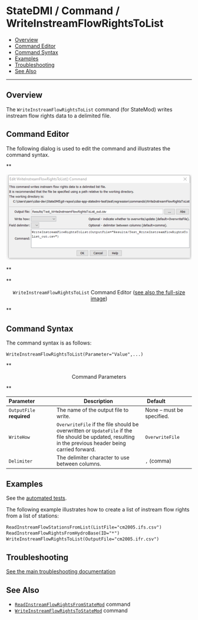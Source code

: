 # StateDMI / Command / WriteInstreamFlowRightsToList #

* [Overview](#overview)
* [Command Editor](#command-editor)
* [Command Syntax](#command-syntax)
* [Examples](#examples)
* [Troubleshooting](#troubleshooting)
* [See Also](#see-also)

-------------------------

## Overview ##

The `WriteInstreamFlowRightsToList` command (for StateMod)
writes instream flow rights data to a delimited file.

## Command Editor ##

The following dialog is used to edit the command and illustrates the command syntax.

**<p style="text-align: center;">
![WriteInstreamFlowRightsToList command editor](WriteInstreamFlowRightsToList.png)
</p>**

**<p style="text-align: center;">
`WriteInstreamFlowRightsToList` Command Editor (<a href="../WriteInstreamFlowRightsToList.png">see also the full-size image</a>)
</p>**

## Command Syntax ##

The command syntax is as follows:

```text
WriteInstreamFlowRightsToList(Parameter="Value",...)
```
**<p style="text-align: center;">
Command Parameters
</p>**

| **Parameter**&nbsp;&nbsp;&nbsp;&nbsp;&nbsp;&nbsp;&nbsp;&nbsp;&nbsp;&nbsp;&nbsp;&nbsp; | **Description** | **Default**&nbsp;&nbsp;&nbsp;&nbsp;&nbsp;&nbsp;&nbsp;&nbsp;&nbsp;&nbsp;&nbsp;&nbsp;&nbsp;&nbsp;&nbsp;&nbsp; |
| --------------|-----------------|----------------- |
| `OutputFile`<br>**required** | The name of the output file to write. | None – must be specified. |
| `WriteHow` | `OverwriteFile` if the file should be overwritten or `UpdateFile` if the file should be updated, resulting in the previous header being carried forward. | `OverwriteFile` |
| `Delimiter` | The delimiter character to use between columns. | `,` (comma) |

## Examples ##

See the [automated tests](https://github.com/OpenCDSS/cdss-app-statedmi-test/tree/master/test/regression/commands/WriteInstreamFlowRightsToList).

The following example illustrates how to create a list of instream flow rights from a list of stations:

```
ReadInstreamFlowStationsFromList(ListFile="cm2005.ifs.csv")
ReadInstreamFlowRightsFromHydroBase(ID="*")
WriteInstreamFlowRightsToList(OutputFile="cm2005.ifr.csv")
```

## Troubleshooting ##

[See the main troubleshooting documentation](../../troubleshooting/troubleshooting.md)

## See Also ##

* [`ReadInstreamFlowRightsFromStateMod`](../ReadInstreamFlowRightsFromStateMod/ReadInstreamFlowRightsFromStateMod.md) command
* [`WriteInstreamFlowRightsToStateMod`](../WriteInstreamFlowRightsToStateMod/WriteInstreamFlowRightsToStateMod.md) command
